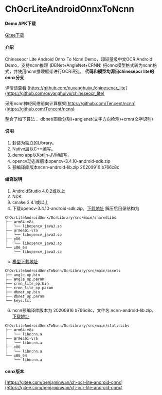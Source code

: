 # ChOcrLiteAndroidOnnxToNcnn

#### Demo APK下载
[Gitee下载](https://gitee.com/benjaminwan/ch-ocr-lite-android-onnx-to-ncnn/releases)

#### 介绍
Chineseocr Lite Android Onnx To Ncnn Demo，超轻量级中文OCR Android Demo，支持ncnn推理 (DBNet+AngleNet+CRNN)
把onnx模型格式转为ncnn格式，并使用ncnn推理框架进行OCR识别。
**代码和模型均源自chineseocr lite的onnx分支**

详情请查看 [https://github.com/ouyanghuiyu/chineseocr_lite](https://github.com/ouyanghuiyu/chineseocr_lite)

采用ncnn神经网络前向计算框架[https://github.com/Tencent/ncnn](https://github.com/Tencent/ncnn)

整合了如下算法：
dbnet(图像分割)+anglenet(文字方向检测)+crnn(文字识别)
#### 说明
1. 封装为独立的Library。
2. Native层以C++编写。
3. demo app以Kotlin-JVM编写。
4. opencv动态库版本opencv-3.4.10-android-sdk.zip
5. 预编译库版本ncnn-android-lib.zip 20200916 b766c8c

#### 编译说明
1.  AndroidStudio 4.0.2或以上
2.  NDK
3.  cmake 3.4.1或以上
4.  下载opencv-3.4.10-android-sdk.zip，[下载地址](https://github.com/opencv/opencv/releases/tag/3.4.11)
解压后目录结构为
```
ChOcrLiteAndroidOnnx/OcrLibrary/src/main/sharedLibs
├── arm64-v8a
│   └── libopencv_java3.so
├── armeabi-v7a
│   └── libopencv_java3.so
├── x86
│   └── libopencv_java3.so
└── x86_64
    └── libopencv_java3.so
```
5.  [模型下载地址](https://github.com/ouyanghuiyu/chineseocr_lite/tree/onnx/models_ncnn)
```
ChOcrLiteAndroidOnnxToNcnn/OcrLibrary/src/main/assets
├── angle_op.bin
├── angle_op.param
├── crnn_lite_op.bin
├── crnn_lite_op.param
├── dbnet_op.bin
├── dbnet_op.param
└── keys.txt
```
6.  ncnn预编译库版本为 20200916 b766c8c，文件名:ncnn-android-lib.zip，[下载地址](https://github.com/Tencent/ncnn/releases/tag/20200916)
```
ChOcrLiteAndroidOnnxToNcnn/OcrLibrary/src/main/staticLibs
├── arm64-v8a
│   └── libncnn.a
├── armeabi-v7a
│   └── libncnn.a
├── x86
│   └── libncnn.a
└── x86_64
    └── libncnn.a

```


#### onnx版本
[https://gitee.com/benjaminwan/ch-ocr-lite-android-onnx](https://gitee.com/benjaminwan/ch-ocr-lite-android-onnx)

